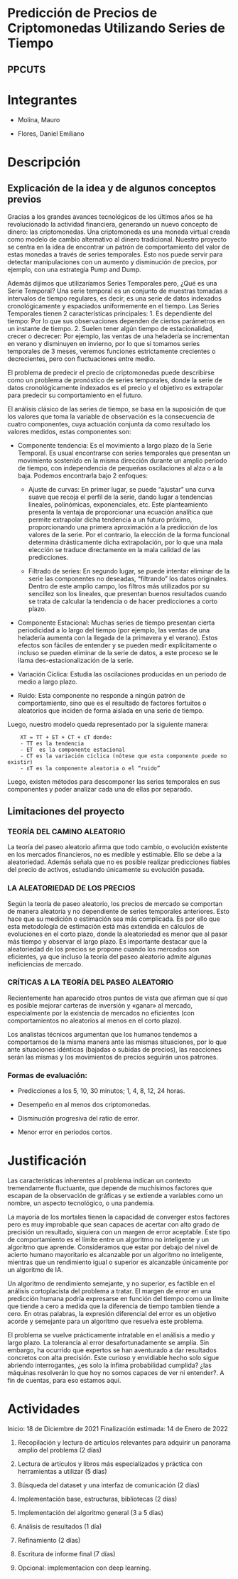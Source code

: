 # Predicción de Precios de Criptomonedas Utilizando Series de Tiempo

## PPCUTS

# Integrantes

- Molina, Mauro

- Flores, Daniel Emiliano

# Descripción

## Explicación de la idea y de algunos conceptos previos

Gracias a los grandes avances tecnológicos de los últimos años se ha revolucionado la actividad financiera, generando un nuevo concepto de dinero: las criptomonedas.
Una criptomoneda es una moneda virtual creada como modelo de cambio alternativo al dinero tradicional.
Nuestro proyecto se centra en la idea de encontrar un patrón de comportamiento del valor de estas monedas a través de series temporales. Esto nos puede servir para detectar manipulaciones con un aumento y disminución de precios, por ejemplo, con una estrategia Pump and Dump.

Además dijimos que utilizaríamos Series Temporales pero, ¿Qué es una Serie Temporal?
Una serie temporal es un conjunto de muestras tomadas a intervalos de tiempo regulares, es decir, es una serie de datos indexados cronológicamente y espaciados uniformemente en el tiempo.
Las Series Temporales tienen 2 características principales:
    1. Es dependiente del tiempo: Por lo que sus observaciones dependen de ciertos parámetros en un instante de tiempo.
    2. Suelen tener algún tiempo de estacionalidad, crecer o decrecer: Por ejemplo, las ventas de una heladería se incrementan en verano y disminuyen en invierno, por lo que si tomamos series temporales de 3 meses, veremos funciones estrictamente crecientes o decrecientes, pero con fluctuaciones entre medio.

El problema de predecir el precio de criptomonedas puede describirse como un problema de pronóstico de series temporales, donde la serie de datos cronológicamente indexados es el precio y el objetivo es extrapolar para predecir su comportamiento en el futuro.

El análisis clásico de las series de tiempo, se basa en la suposición de que los valores que toma la variable de observación es la consecuencia de cuatro componentes, cuya actuación conjunta da como resultado los valores medidos, estas componentes son:

- Componente tendencia: Es el movimiento a largo plazo de la Serie Temporal. Es usual encontrarse con series temporales que presentan un movimiento sostenido en la misma dirección durante un amplio período de tiempo, con independencia de pequeñas oscilaciones al alza o a la baja. Podemos encontrarla bajo 2 enfoques:
    - Ajuste de curvas: En primer lugar, se puede “ajustar” una curva suave que recoja el perfil de la serie, dando lugar a tendencias lineales, polinómicas, exponenciales, etc. Este planteamiento presenta la ventaja de proporcionar una ecuación analítica que permite extrapolar dicha tendencia a un futuro próximo, proporcionando una primera aproximación a la predicción de los valores de la serie.
Por el contrario, la elección de la forma funcional determina drásticamente dicha extrapolación, por lo que una mala elección se traduce directamente en la mala calidad de las predicciones.

    - Filtrado de series: En segundo lugar, se puede intentar eliminar de la serie las componentes no deseadas, “filtrando” los datos originales. Dentro de este amplio campo, los filtros más utilizados por su sencillez son los lineales, que presentan buenos resultados cuando se trata de calcular la tendencia o de hacer predicciones a corto plazo.

- Componente Estacional: Muchas series de tiempo presentan cierta periodicidad a lo largo del tiempo (por ejemplo, las ventas de una heladería aumenta con la llegada de la primavera y el verano). Estos efectos son fáciles de entender y se pueden medir explícitamente o incluso se pueden eliminar de la serie de datos, a este proceso se le llama des-estacionalización de la serie.

- Variación Cíclica: Estudia las oscilaciones producidas en un periodo de medio a largo plazo.

- Ruido: Esta componente no responde a ningún patrón de comportamiento, sino que es el resultado de factores fortuitos o aleatorios que inciden de forma aislada en una serie de tiempo.

Luego, nuestro modelo queda representado por la siguiente manera:

        XT = TT + ET + CT + εT donde:
        - TT es la tendencia
        - ET  es la componente estacional
        - CT es la variación cíclica (nótese que esta componente puede no existir)
        - εT es la componente aleatoria o el “ruido”

Luego, existen métodos para descomponer las series temporales en sus componentes y poder analizar cada una de ellas por separado.



## Limitaciones del proyecto

### TEORÍA DEL CAMINO ALEATORIO

La teoría del paseo aleatorio afirma que todo cambio, o evolución existente en los mercados financieros, no es medible y estimable. Ello se debe a la aleatoriedad.
Además señala que no es posible realizar predicciones fiables del precio de activos, estudiando únicamente su evolución pasada.


### LA ALEATORIEDAD DE LOS PRECIOS

Según la teoría de paseo aleatorio, los precios de mercado se comportan de manera aleatoria y no dependiente de series temporales anteriores. Esto hace que su medición o estimación sea más complicada. Es por ello que esta metodología de estimación está más extendida en cálculos de evoluciones en el corto plazo, donde la aleatoriedad es menor que al pasar más tiempo y observar el largo plazo. Es importante destacar que la aleatoriedad de los precios se propone cuando los mercados son eficientes, ya que incluso la teoría del paseo aleatorio admite algunas ineficiencias de mercado.

### CRÍTICAS A LA TEORÍA DEL PASEO ALEATORIO
Recientemente han aparecido otros puntos de vista que afirman que sí que es posible mejorar carteras de inversión y «ganar» al mercado, especialmente por la existencia de mercados no eficientes (con comportamientos no aleatorios al menos en el corto plazo).

Los analistas técnicos argumentan que los humanos tendemos a comportarnos de la misma manera ante las mismas situaciones, por lo que ante situaciones idénticas (bajadas o subidas de precios), las reacciones serán las mismas y los movimientos de precios seguirán unos patrones.

### Formas de evaluación:

- Predicciones a los 5, 10, 30 minutos; 1, 4, 8, 12, 24 horas.

- Desempeño en al menos dos criptomonedas.

- Disminución progresiva del ratio de error.

- Menor error en periodos cortos.

# Justificación

Las características inherentes al problema indican un contexto tremendamente fluctuante, que depende de muchísimos factores que escapan de la observación de gráficas y se extiende a variables como un nombre, un aspecto tecnológico, o una pandemia.

La mayoría de los mortales tienen la capacidad de converger estos factores pero es muy improbable que sean capaces de acertar con alto grado de precisión un resultado, siquiera con un margen de error aceptable. Este tipo de comportamiento es el límite entre un algoritmo no inteligente y un algoritmo que aprende. Consideramos que estar por debajo del nivel de acierto humano mayoritario es alcanzable por un algoritmo no inteligente, mientras que un rendimiento igual o superior es alcanzable únicamente por un algoritmo de IA.

Un algoritmo de rendimiento semejante, y no superior, es factible en el análisis cortoplacista del problema a tratar. El margen de error en una predicción humana podría expresarse en función del tiempo como un límite que tiende a cero a medida que la diferencia de tiempo tambien tiende a cero. En otras palabras, la expresión diferencial del error es un objetivo acorde y semejante para un algoritmo que resuelva este problema.

El problema se vuelve prácticamente intratable en el análisis a medio y largo plazo. La tolerancia al error desafortunadamente se amplía. Sin embargo, ha ocurrido que expertos se han aventurado a dar resultados concretos con alta precisión. Este curioso y envidiable hecho solo sigue abriendo interrogantes, ¿es solo la ínfima probabilidad cumplida? ¿las máquinas resolverán lo que hoy no somos capaces de ver ni entender?. A fin de cuentas, para eso estamos aquí.

# Actividades

Inicio: 18 de Diciembre de 2021
Finalización estimada: 14 de Enero de 2022

1. Recopilación y lectura de artículos relevantes para adquirir un panorama amplio del problema (2 días)

2. Lectura de artículos y libros más especializados y práctica con herramientas a utilizar (5 días)

3. Búsqueda del dataset y una interfaz de comunicación (2 días)

4. Implementación base, estructuras, bibliotecas (2 días)

5. Implementación del algoritmo general (3 a 5 días)

6. Análisis de resultados (1 día)

7. Refinamiento (2 días)

8. Escritura de informe final (7 días)

9. Opcional: implementacion con deep learning.
